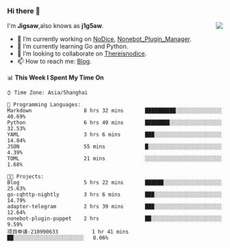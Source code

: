 ### Hi there 👋

<a href="#">
  <img align="right" src="https://github-readme-stats.vercel.app/api?username=j1g5awi&count_private=true&show_icons=true&title_color=80070B&text_color=B3B3B3&bg_color=212121&icon_color=80070B" />
</a>

I'm **Jigsaw**,also knows as **j1g5aw**.

- 🔭 I’m currently working on [NoDice](https://github.com/thereisnodice/nodice2), [Nonebot_Plugin_Manager](https://github.com/Jigsaw111/nonebot_plugin_manager).
- 🌱 I’m currently learning Go and Python.
- 👯 I’m looking to collaborate on [Thereisnodice](https://github.com/thereisnodice).
- 📫 How to reach me: [Blog](https://blog.maddestroyer.xyz/).

<!--START_SECTION:waka-->
📊 **This Week I Spent My Time On** 

```text
⌚︎ Time Zone: Asia/Shanghai

💬 Programming Languages: 
Markdown                 8 hrs 32 mins       ██████████░░░░░░░░░░░░░░░   40.69% 
Python                   6 hrs 49 mins       ████████░░░░░░░░░░░░░░░░░   32.53% 
YAML                     3 hrs 6 mins        ███░░░░░░░░░░░░░░░░░░░░░░   14.84% 
JSON                     55 mins             █░░░░░░░░░░░░░░░░░░░░░░░░   4.39% 
TOML                     21 mins             ░░░░░░░░░░░░░░░░░░░░░░░░░   1.68%

🐱‍💻 Projects: 
Blog                     5 hrs 22 mins       ██████░░░░░░░░░░░░░░░░░░░   25.63% 
go-cqhttp-nightly        3 hrs 6 mins        ███░░░░░░░░░░░░░░░░░░░░░░   14.79% 
adapter-telegram         2 hrs 39 mins       ███░░░░░░░░░░░░░░░░░░░░░░   12.64% 
nonebot-plugin-puppet    2 hrs               ██░░░░░░░░░░░░░░░░░░░░░░░   9.59% 
项目申请-210990633           1 hr 41 mins        ██░░░░░░░░░░░░░░░░░░░░░░░   8.06%

```


<!--END_SECTION:waka-->

